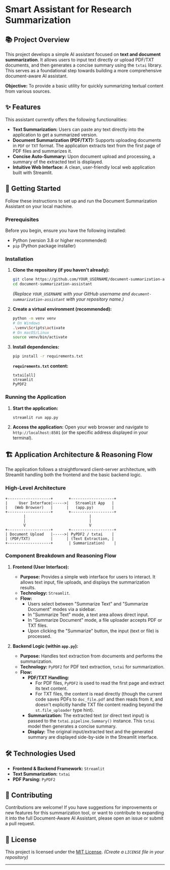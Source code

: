 # Smart Assistant for Research Summarization

## 📚 Project Overview

This project develops a simple AI assistant focused on **text and document summarization**. It allows users to input text directly or upload PDF/TXT documents, and then generates a concise summary using the `txtai` library. This serves as a foundational step towards building a more comprehensive document-aware AI assistant.

**Objective:** To provide a basic utility for quickly summarizing textual content from various sources.

## ✨ Features

This assistant currently offers the following functionalities:

  * **Text Summarization:** Users can paste any text directly into the application to get a summarized version.
  * **Document Summarization (PDF/TXT):** Supports uploading documents in `PDF` or `TXT` format. The application extracts text from the first page of PDF files and summarizes it.
  * **Concise Auto-Summary:** Upon document upload and processing, a summary of the extracted text is displayed.
  * **Intuitive Web Interface:** A clean, user-friendly local web application built with Streamlit.

## 🚀 Getting Started

Follow these instructions to set up and run the Document Summarization Assistant on your local machine.

### Prerequisites

Before you begin, ensure you have the following installed:

  * Python (version 3.8 or higher recommended)
  * `pip` (Python package installer)

### Installation

1.  **Clone the repository (if you haven't already):**

    ```bash
    git clone https://github.com/YOUR_USERNAME/document-summarization-assistant.git
    cd document-summarization-assistant
    ```

    *(Replace `YOUR_USERNAME` with your GitHub username and `document-summarization-assistant` with your repository name.)*

2.  **Create a virtual environment (recommended):**

    ```bash
    python -m venv venv
    # On Windows
    .\venv\Scripts\activate
    # On macOS/Linux
    source venv/bin/activate
    ```

3.  **Install dependencies:**

    ```bash
    pip install -r requirements.txt
    ```

    **`requirements.txt` content:**

    ```
    txtai[all]
    streamlit
    PyPDF2
    ```

### Running the Application

1.  **Start the application:**

    ```bash
    streamlit run app.py
    ```

2.  **Access the application:**
    Open your web browser and navigate to `http://localhost:8501` (or the specific address displayed in your terminal).

## 🏗️ Application Architecture & Reasoning Flow

The application follows a straightforward client-server architecture, with Streamlit handling both the frontend and the basic backend logic.

### High-Level Architecture

```
+-------------------+       +-------------------+
|     User Interface|----->|   Streamlit App   |
|   (Web Browser)   |      |   (app.py)        |
+-------------------+       +-------------------+
        |                            |
        |                            |
        V                            V
+-------------------+       +-------------------+
| Document Upload   |----->| PyPDF2 / txtai    |
| (PDF/TXT)         |      | (Text Extraction, |
+-------------------+       | Summarization)    |
```

### Component Breakdown and Reasoning Flow

1.  **Frontend (User Interface):**

      * **Purpose:** Provides a simple web interface for users to interact. It allows text input, file uploads, and displays the summarization results.
      * **Technology:** `Streamlit`.
      * **Flow:**
          * Users select between "Summarize Text" and "Summarize Document" modes via a sidebar.
          * In "Summarize Text" mode, a text area allows direct input.
          * In "Summarize Document" mode, a file uploader accepts PDF or TXT files.
          * Upon clicking the "Summarize" button, the input (text or file) is processed.

2.  **Backend Logic (within `app.py`):**

      * **Purpose:** Handles text extraction from documents and performs the summarization.
      * **Technology:** `PyPDF2` for PDF text extraction, `txtai` for summarization.
      * **Flow:**
          * **PDF/TXT Handling:**
              * For PDF files, `PyPDF2` is used to read the first page and extract its text content.
              * For TXT files, the content is read directly (though the current code saves PDFs to `doc_file.pdf` and then reads from it, and doesn't explicitly handle TXT file content reading beyond the `st.file_uploader` type hint).
          * **Summarization:** The extracted text (or direct text input) is passed to the `txtai.pipeline.Summary()` instance. This `txtai` model then generates a concise summary.
          * **Display:** The original input/extracted text and the generated summary are displayed side-by-side in the Streamlit interface.

## 🛠️ Technologies Used

  * **Frontend & Backend Framework:** `Streamlit`
  * **Text Summarization:** `txtai`
  * **PDF Parsing:** `PyPDF2`

## 🤝 Contributing

Contributions are welcome\! If you have suggestions for improvements or new features for this summarization tool, or want to contribute to expanding it into the full Document-Aware AI Assistant, please open an issue or submit a pull request.

## 📄 License

This project is licensed under the [MIT License](https://www.google.com/search?q=LICENSE). *(Create a `LICENSE` file in your repository)*

-----
